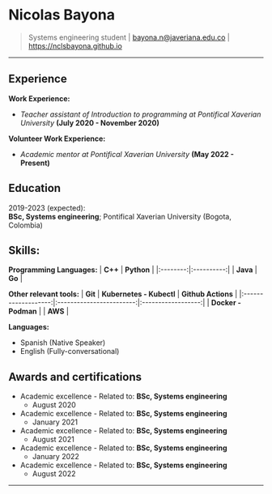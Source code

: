 Nicolas Bayona
============

> Systems engineering student | bayona.n@javeriana.edu.co | https://nclsbayona.github.io
---

Experience
----------
**Work Experience:**

   - _Teacher assistant of Introduction to programming at Pontifical Xaverian University_ **(July 2020 - November 2020)**

**Volunteer Work Experience:**

  - _Academic mentor at Pontifical Xaverian University_ **(May 2022 - Present)**

Education
---------

2019-2023 (expected):\
**BSc, Systems engineering**; Pontifical Xaverian University (Bogota, Colombia)

**Skills:**
--------------------------
  
**Programming Languages:**
|  **C++** | **Python** |
|:--------:|:----------:|
| **Java** |   **Go**   |

**Other relevant tools:**
|       **Git**       | **Kubernetes - Kubectl** | **Github Actions** |
|:-------------------:|:------------------------:|:------------------:|
| **Docker - Podman** |                          |       **AWS**      |

**Languages:**
- Spanish (Native Speaker)
- English (Fully-conversational)

Awards and certifications
----------------------------------------
- Academic excellence - Related to: **BSc, Systems engineering**
  - August 2020
- Academic excellence - Related to: **BSc, Systems engineering**
  - January 2021
- Academic excellence - Related to: **BSc, Systems engineering**
  - August 2021
- Academic excellence - Related to: **BSc, Systems engineering**
  - January 2022
- Academic excellence - Related to: **BSc, Systems engineering**
  - August 2022

----